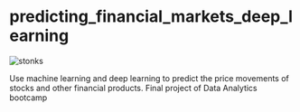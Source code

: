 # predicting_financial_markets_deep_learning

![stonks](https://i.kym-cdn.com/photos/images/newsfeed/001/499/826/2f0.png)

Use machine learning and deep learning to predict the price movements of stocks and other financial products. Final project of Data Analytics bootcamp
